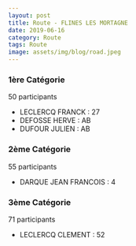 ```yaml
---
layout: post
title: Route - FLINES LES MORTAGNE
date: 2019-06-16
category: Route
tags: Route
image: assets/img/blog/road.jpeg
---
```


### 1ère Catégorie
50 participants
- LECLERCQ FRANCK : 27
- DEFOSSE HERVE : AB
- DUFOUR JULIEN : AB

### 2ème Catégorie
55 participants
- DARQUE JEAN FRANCOIS : 4

### 3ème Catégorie
71 participants
- LECLERCQ CLEMENT : 52
